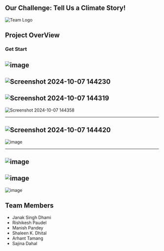 ## Our Challenge: **Tell Us a Climate Story!**
![Team Logo](./public/images/Vāyu.png)

## Project OverView
### Get Start
![image](https://github.com/user-attachments/assets/1ad74a29-26e8-47e0-ae4c-bba7cc0afefa)
--------------------------
![Screenshot 2024-10-07 144230](https://github.com/user-attachments/assets/f5a55680-1c12-4486-a6eb-7f31c44d0b9e)
------------------------------
![Screenshot 2024-10-07 144319](https://github.com/user-attachments/assets/f7597040-0604-4df1-9eee-ca95ebccf582)
--------------------------------
![Screenshot 2024-10-07 144358](https://github.com/user-attachments/assets/2c6942cb-06db-4abe-8dc8-9ca816a2aa97)

----------------------------
![Screenshot 2024-10-07 144420](https://github.com/user-attachments/assets/eada47e3-c02a-4594-98f5-520a825d4a86)
-------------------------------
![image](https://github.com/user-attachments/assets/0f2a5b53-4e52-43d5-a44c-9dd123f4d31c)

----------------------
![image](https://github.com/user-attachments/assets/0d3b2768-67c6-4ddd-b981-a055ef758d7d)
--------------------------
![image](https://github.com/user-attachments/assets/1ed87c8e-1b8c-4409-ab02-65256355e6d8)
-----------------------
![image](https://github.com/user-attachments/assets/be58bb3c-6bd9-4529-9dcd-3533d417a319)






## Team Members
- Janak Singh Dhami
- Rishikesh Paudel
- Manish Pandey
- Shaleen K. Dhital
- Arhant Tamang
- Sajina Dahal


